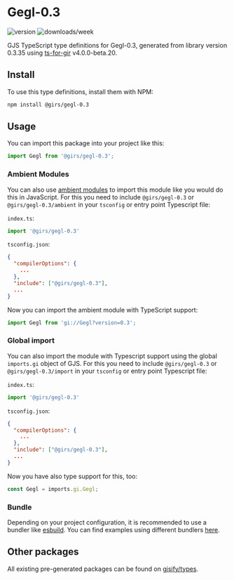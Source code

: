 
# Gegl-0.3

![version](https://img.shields.io/npm/v/@girs/gegl-0.3)
![downloads/week](https://img.shields.io/npm/dw/@girs/gegl-0.3)


GJS TypeScript type definitions for Gegl-0.3, generated from library version 0.3.35 using [ts-for-gir](https://github.com/gjsify/ts-for-gir) v4.0.0-beta.20.


## Install

To use this type definitions, install them with NPM:
```bash
npm install @girs/gegl-0.3
```

## Usage

You can import this package into your project like this:
```ts
import Gegl from '@girs/gegl-0.3';
```

### Ambient Modules

You can also use [ambient modules](https://github.com/gjsify/ts-for-gir/tree/main/packages/cli#ambient-modules) to import this module like you would do this in JavaScript.
For this you need to include `@girs/gegl-0.3` or `@girs/gegl-0.3/ambient` in your `tsconfig` or entry point Typescript file:

`index.ts`:
```ts
import '@girs/gegl-0.3'
```

`tsconfig.json`:
```json
{
  "compilerOptions": {
    ...
  },
  "include": ["@girs/gegl-0.3"],
  ...
}
```

Now you can import the ambient module with TypeScript support: 

```ts
import Gegl from 'gi://Gegl?version=0.3';
```

### Global import

You can also import the module with Typescript support using the global `imports.gi` object of GJS.
For this you need to include `@girs/gegl-0.3` or `@girs/gegl-0.3/import` in your `tsconfig` or entry point Typescript file:

`index.ts`:
```ts
import '@girs/gegl-0.3'
```

`tsconfig.json`:
```json
{
  "compilerOptions": {
    ...
  },
  "include": ["@girs/gegl-0.3"],
  ...
}
```

Now you have also type support for this, too:

```ts
const Gegl = imports.gi.Gegl;
```

### Bundle

Depending on your project configuration, it is recommended to use a bundler like [esbuild](https://esbuild.github.io/). You can find examples using different bundlers [here](https://github.com/gjsify/ts-for-gir/tree/main/examples).

## Other packages

All existing pre-generated packages can be found on [gjsify/types](https://github.com/gjsify/types).

